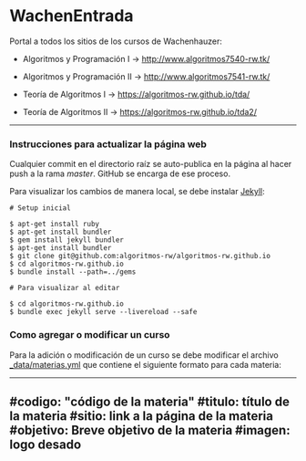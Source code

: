 # WachenEntrada

Portal a todos los sitios de los cursos de Wachenhauzer:

* Algoritmos y Programación I -> http://www.algoritmos7540-rw.tk/

* Algoritmos y Programación II -> http://www.algoritmos7541-rw.tk/

* Teoría de Algoritmos I -> https://algoritmos-rw.github.io/tda/

* Teoría de Algoritmos II -> https://algoritmos-rw.github.io/tda2/

---

### Instrucciones para actualizar la página web

Cualquier commit en el directorio raíz se auto-publica en la página al hacer push a la rama _master_. GitHub se encarga de ese proceso.

Para visualizar los cambios de manera local, se debe instalar [Jekyll](https://jekyllrb.com/):

```
# Setup inicial

$ apt-get install ruby
$ apt-get install bundler
$ gem install jekyll bundler
$ apt-get install bundler
$ git clone git@github.com:algoritmos-rw/algoritmos-rw.github.io
$ cd algoritmos-rw.github.io
$ bundle install --path=../gems

# Para visualizar al editar

$ cd algoritmos-rw.github.io
$ bundle exec jekyll serve --livereload --safe
```

### Como agregar o modificar un curso

Para la adición o modificación de un curso se debe modificar el archivo [_data/materias.yml](_data/materias.yml) que contiene el siguiente formato para cada materia:

---
#codigo: "código de la materia"
#titulo: título de la materia
#sitio: link a la página de la materia
#objetivo: Breve objetivo de la materia
#imagen: logo desado
---